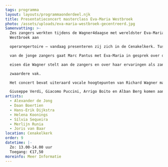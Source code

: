 ```yaml
---
tags: programma
layout: layouts/programmaonderdeel.njk
title: Presentatieconcert masterclass Eva-Maria Westbroek
photo: /assets/uploads/eva-maria-westbroek-gecentreerd.jpg
Samenvatting: >-
  Zes zangers werkten tijdens de Wagner4daagse met wereldster Eva-Maria
  Westbroek aan

  operarepertoire – vandaag presenteren zij zich in de Cenakelkerk. Tussen de optredens

  van de jonge zangers gaat Marc Pantus met Eva-Maria in gesprek over de specifieke

  eisen die Wagner stelt aan de zangers en over haar ervaringen als zangeres in het

  zwaardere vak.

  Het concert bevat uiteraard vocale hoogtepunten van Richard Wagner maar ook

  Giuseppe Verdi, Giacomo Puccini, Arrigo Boito en Alban Berg komen aan bod.
artists:
  - Alexander de Jong
  - Daan Boertien
  - Hans-Erik Dijkstra
  - Helena Koonings
  - Sílvia Sequeira
  - Merlijn Runia
  - Joris van Baar
location: Cenakelkerk
order: 9
datetime: |-
  Zo: 13.00-14.00 uur
  Toegang: €17,50
moreinfo: Meer Informatie
---
```

